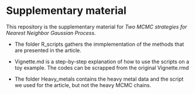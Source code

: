 # Supplementary material

This repository is the supplementary material for *Two MCMC strategies for Nearest Neighbor Gaussian Process*. 

 - The folder R_scripts gathers the immplementation of the methods that are presented in the article. 
 
 - Vignette.md is a step-by-step explanation of how to use the scripts on a toy example. The codes can be scrapped from the original Vignette.rmd 
 
 - The folder Heavy_metals contains the heavy metal data and the script we used for the article, but not the heavy MCMC chains. 
 
